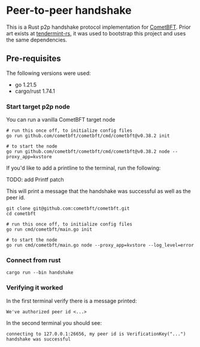 # Peer-to-peer handshake

This is a Rust p2p handshake protocol implementation  for [CometBFT](https://github.com/cometbft/cometbft). Prior art exists at [tendermint-rs](https://github.com/informalsystems/tendermint-rs.git), it was used to bootstrap this project and uses the same dependencies.

## Pre-requisites

The following versions were used:
- go 1.21.5
- cargo/rust 1.74.1

### Start target p2p node
You can run a vanilla CometBFT target node
```
# run this once off, to initialize config files
go run github.com/cometbft/cometbft/cmd/cometbft@v0.38.2 init

# to start the node
go run github.com/cometbft/cometbft/cmd/cometbft@v0.38.2 node --proxy_app=kvstore
```

If you'd like to add a printline to the terminal, run the following:

TODO: add Printf patch

This will print a message that the handshake was successful as well as the peer id.

```
git clone git@github.com:cometbft/cometbft.git
cd cometbft

# run this once off, to initialize config files
go run cmd/cometbft/main.go init

# to start the node
go run cmd/cometbft/main.go node --proxy_app=kvstore --log_level=error
```

### Connect from rust

```
cargo run --bin handshake
```

### Verifying it worked

In the first terminal verify there is a message printed:

`We've authorized peer id <...>`

In the second terminal you should see:

```
connecting to 127.0.0.1:26656, my peer id is VerificationKey("...")
handshake was successful
```
